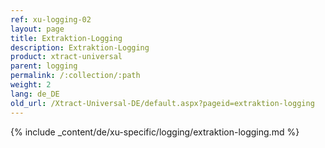 ```yaml
---
ref: xu-logging-02
layout: page
title: Extraktion-Logging
description: Extraktion-Logging
product: xtract-universal
parent: logging
permalink: /:collection/:path
weight: 2
lang: de_DE
old_url: /Xtract-Universal-DE/default.aspx?pageid=extraktion-logging
---
```

{% include _content/de/xu-specific/logging/extraktion-logging.md %}
